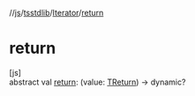 //[js](../../../index.md)/[tsstdlib](../index.md)/[Iterator](index.md)/[return](return.md)

# return

[js]\
abstract val [return](return.md): (value: [TReturn](index.md)) -&gt; dynamic?
